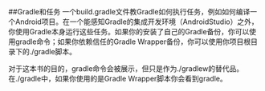 ##Gradle和任务
一个build.gradle文件教Gradle如何执行任务，例如如何编译一个Android项目。在一个能感知Gradle的集成开发环境（AndroidStudio）之外，你使用Gradle本身运行这些任务。如果你的安装了自己的Gradle备份，你可以使用gradle命令；如果你依赖信任的Gradle Wrapper备份，你可以使用你项目根目录下的./gradle脚本。

对于这本书的目的，gradle命令会被展示，但只是作为./gradlew的替代品。在./gradle中，如果你使用的是Gradle Wrapper脚本你会看到gradle。
